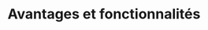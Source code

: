 ---
sidebar_position: 2
title: Avantages et fonctionnalités
slug: /introduction/benefits-and-features
---